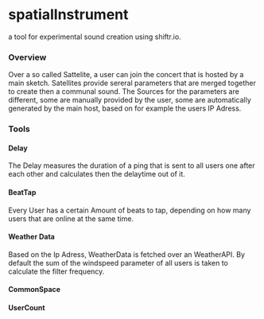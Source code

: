 # spatialInstrument

a tool for experimental sound creation using shiftr.io.

### Overview
Over a so called Sattelite, a user can join the concert that is hosted by a main sketch. Satellites provide sereral parameters that are merged together to create then a communal sound. The Sources for the parameters are different, some are manually provided by the user, some are automatically generated by the main host, based on for example the users IP Adress.

### Tools

#### Delay
The Delay measures the duration of a ping that is sent to all users one after each other and calculates then the delaytime out of it.
#### BeatTap
Every User has a certain Amount of beats to tap, depending on how many users that are online at the same time.
#### Weather Data
Based on the Ip Adress, WeatherData is fetched over an WeatherAPI. By default the sum of the windspeed parameter of all users is taken to calculate the filter frequency.
#### CommonSpace

#### UserCount
